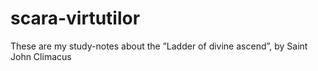 # scara-virtutilor
These are my study-notes about the ”Ladder of divine ascend”, by Saint John Climacus
